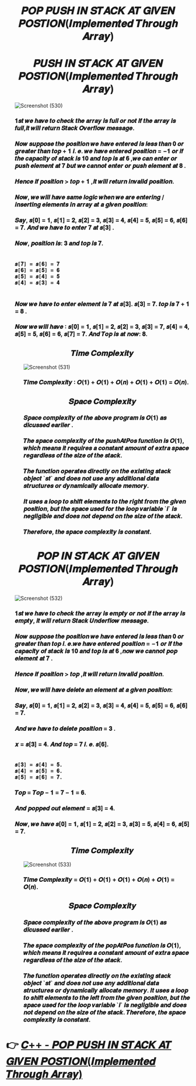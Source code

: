 <h1></h1>
<h1 align="Center">𝑷𝑶𝑷 𝑷𝑼𝑺𝑯 𝑰𝑵 𝑺𝑻𝑨𝑪𝑲 𝑨𝑻 𝑮𝑰𝑽𝑬𝑵 𝑷𝑶𝑺𝑻𝑰𝑶𝑵(𝑰𝒎𝒑𝒍𝒆𝒎𝒆𝒏𝒕𝒆𝒅 𝑻𝒉𝒓𝒐𝒖𝒈𝒉 𝑨𝒓𝒓𝒂𝒚)</h1>


<h1 align="Center">𝑷𝑼𝑺𝑯 𝑰𝑵 𝑺𝑻𝑨𝑪𝑲 𝑨𝑻 𝑮𝑰𝑽𝑬𝑵 𝑷𝑶𝑺𝑻𝑰𝑶𝑵(𝑰𝒎𝒑𝒍𝒆𝒎𝒆𝒏𝒕𝒆𝒅 𝑻𝒉𝒓𝒐𝒖𝒈𝒉 𝑨𝒓𝒓𝒂𝒚)</h1>
<ul>
  
 ![Screenshot (530)](https://github.com/AvinandanBose/POP_PUSH_IN_STACK_AT_GIVEN_POSTION/assets/38869235/187c5a73-c48c-4986-b51b-19fcbd6a2ee2)

  <h3>𝟏𝒔𝒕 𝒘𝒆 𝒉𝒂𝒗𝒆 𝒕𝒐 𝒄𝒉𝒆𝒄𝒌 𝒕𝒉𝒆 𝒂𝒓𝒓𝒂𝒚 𝒊𝒔 𝒇𝒖𝒍𝒍 𝒐𝒓 𝒏𝒐𝒕 𝒊𝒇 𝒕𝒉𝒆 𝒂𝒓𝒓𝒂𝒚 𝒊𝒔 𝒇𝒖𝒍𝒍,𝒊𝒕 𝒘𝒊𝒍𝒍 𝒓𝒆𝒕𝒖𝒓𝒏 𝑺𝒕𝒂𝒄𝒌 𝑶𝒗𝒆𝒓𝒇𝒍𝒐𝒘 𝒎𝒆𝒔𝒔𝒂𝒈𝒆.</h3>
  
 <h3> 𝑵𝒐𝒘 𝒔𝒖𝒑𝒑𝒐𝒔𝒆 𝒕𝒉𝒆 𝒑𝒐𝒔𝒊𝒕𝒊𝒐𝒏 𝒘𝒆 𝒉𝒂𝒗𝒆 𝒆𝒏𝒕𝒆𝒓𝒆𝒅 𝒊𝒔 𝒍𝒆𝒔𝒔 𝒕𝒉𝒂𝒏 𝟎 𝒐𝒓 𝒈𝒓𝒆𝒂𝒕𝒆𝒓 𝒕𝒉𝒂𝒏
𝒕𝒐𝒑 + 𝟏 𝒊. 𝒆. 𝒘𝒆 𝒉𝒂𝒗𝒆 𝒆𝒏𝒕𝒆𝒓𝒆𝒅 𝒑𝒐𝒔𝒊𝒕𝒊𝒐𝒏 = −𝟏 𝒐𝒓 𝒊𝒇 𝒕𝒉𝒆 𝒄𝒂𝒑𝒂𝒄𝒊𝒕𝒚 𝒐𝒇 𝒔𝒕𝒂𝒄𝒌 𝒊𝒔 𝟏𝟎
𝒂𝒏𝒅 𝒕𝒐𝒑 𝒊𝒔 𝒂𝒕 𝟔 ,𝒘𝒆 𝒄𝒂𝒏 𝒆𝒏𝒕𝒆𝒓 𝒐𝒓 𝒑𝒖𝒔𝒉 𝒆𝒍𝒆𝒎𝒆𝒏𝒕 𝒂𝒕 𝟕 𝒃𝒖𝒕 𝒘𝒆 𝒄𝒂𝒏𝒏𝒐𝒕
𝒆𝒏𝒕𝒆𝒓 𝒐𝒓 𝒑𝒖𝒔𝒉 𝒆𝒍𝒆𝒎𝒆𝒏𝒕 𝒂𝒕 𝟖 .</h3>
  
 <h3>𝑯𝒆𝒏𝒄𝒆 𝒊𝒇 𝒑𝒐𝒔𝒊𝒕𝒊𝒐𝒏 > 𝒕𝒐𝒑 + 𝟏 ,𝒊𝒕 𝒘𝒊𝒍𝒍 𝒓𝒆𝒕𝒖𝒓𝒏 𝒊𝒏𝒗𝒂𝒍𝒊𝒅 𝒑𝒐𝒔𝒊𝒕𝒊𝒐𝒏.</h3>
  
<h3>  𝑵𝒐𝒘, 𝒘𝒆 𝒘𝒊𝒍𝒍 𝒉𝒂𝒗𝒆 𝒔𝒂𝒎𝒆 𝒍𝒐𝒈𝒊𝒄 𝒘𝒉𝒆𝒏 𝒘𝒆 𝒂𝒓𝒆 𝒆𝒏𝒕𝒆𝒓𝒊𝒏𝒈 /𝒊𝒏𝒔𝒆𝒓𝒕𝒊𝒏𝒈
𝒆𝒍𝒆𝒎𝒆𝒏𝒕𝒔 𝒊𝒏 𝒂𝒓𝒓𝒂𝒚 𝒂𝒕 𝒂 𝒈𝒊𝒗𝒆𝒏 𝒑𝒐𝒔𝒊𝒕𝒊𝒐𝒏:</h3>
  
<h3>𝑺𝒂𝒚, 𝒔[𝟎] = 𝟏, 𝒔[𝟏] = 𝟐, 𝒔[𝟐] = 𝟑, 𝒔[𝟑] = 𝟒, 𝒔[𝟒] = 𝟓, 𝒔[𝟓] = 𝟔, 𝒔[𝟔] = 𝟕.
𝑨𝒏𝒅 𝒘𝒆 𝒉𝒂𝒗𝒆 𝒕𝒐 𝒆𝒏𝒕𝒆𝒓 𝟕 𝒂𝒕 𝒔[𝟑] .</h3>
  
<h3>𝑵𝒐𝒘, 𝒑𝒐𝒔𝒊𝒕𝒊𝒐𝒏 𝒊𝒔: 𝟑 𝒂𝒏𝒅 𝒕𝒐𝒑 𝒊𝒔 𝟕.</h3>

<h3>  
  
```Syntax
  
𝒔[𝟕] = 𝒔[𝟔] = 𝟕
𝒔[𝟔] = 𝒔[𝟓] = 𝟔
𝒔[𝟓] = 𝒔[𝟒] = 𝟓
𝒔[𝟒] = 𝒔[𝟑] = 𝟒
  
```
</h3> 

<h3>𝑵𝒐𝒘 𝒘𝒆 𝒉𝒂𝒗𝒆 𝒕𝒐 𝒆𝒏𝒕𝒆𝒓 𝒆𝒍𝒆𝒎𝒆𝒏𝒕 𝒊𝒔 𝟕 𝒂𝒕 𝒔[𝟑].
𝒔[𝟑] = 𝟕.
𝒕𝒐𝒑 𝒊𝒔 𝟕 + 𝟏 = 𝟖 .</h3> 
  
  
<h3>𝑵𝒐𝒘 𝒘𝒆 𝒘𝒊𝒍𝒍 𝒉𝒂𝒗𝒆 ∶ 𝒔[𝟎] = 𝟏, 𝒔[𝟏] = 𝟐, 𝒔[𝟐] = 𝟑, 𝒔[𝟑] = 𝟕,
𝒔[𝟒] = 𝟒, 𝒔[𝟓] = 𝟓, 𝒔[𝟔] = 𝟔, 𝒔[𝟕] = 𝟕.
𝑨𝒏𝒅 𝑻𝒐𝒑 𝒊𝒔 𝒂𝒕 𝒏𝒐𝒘: 𝟖.</h3> 
  
<h2></h2>
<h2 align="Center"> 𝑻𝒊𝒎𝒆 𝑪𝒐𝒎𝒑𝒍𝒆𝒙𝒊𝒕𝒚</h2>

<ul>
  
![Screenshot (531)](https://github.com/AvinandanBose/POP_PUSH_IN_STACK_AT_GIVEN_POSTION/assets/38869235/c07e1610-d29a-4679-9557-2744987e8298)

<h3>  𝑻𝒊𝒎𝒆 𝑪𝒐𝒎𝒑𝒍𝒆𝒙𝒊𝒕𝒚 ∶ 𝑶(𝟏) + 𝑶(𝟏) + 𝑶(𝒏) + 𝑶(𝟏) + 𝑶(𝟏)
= 𝑶(𝒏).</h3> 
  
</ul>

  
<h2></h2>
<h2 align="Center"> 𝑺𝒑𝒂𝒄𝒆 𝑪𝒐𝒎𝒑𝒍𝒆𝒙𝒊𝒕𝒚</h2>
  
  
<ul>
  
<h3>𝑺𝒑𝒂𝒄𝒆 𝒄𝒐𝒎𝒑𝒍𝒆𝒙𝒊𝒕𝒚 𝒐𝒇 𝒕𝒉𝒆 𝒂𝒃𝒐𝒗𝒆 𝒑𝒓𝒐𝒈𝒓𝒂𝒎 𝒊𝒔 𝑶(𝟏) 𝒂𝒔 𝒅𝒊𝒄𝒖𝒔𝒔𝒆𝒅
𝒆𝒂𝒓𝒍𝒊𝒆𝒓 .</h3> 
  
<h3>𝑻𝒉𝒆 𝒔𝒑𝒂𝒄𝒆 𝒄𝒐𝒎𝒑𝒍𝒆𝒙𝒊𝒕𝒚 𝒐𝒇 𝒕𝒉𝒆 𝒑𝒖𝒔𝒉𝑨𝒕𝑷𝒐𝒔 𝒇𝒖𝒏𝒄𝒕𝒊𝒐𝒏 𝒊𝒔 𝑶(𝟏),
𝒘𝒉𝒊𝒄𝒉 𝒎𝒆𝒂𝒏𝒔 𝒊𝒕 𝒓𝒆𝒒𝒖𝒊𝒓𝒆𝒔 𝒂 𝒄𝒐𝒏𝒔𝒕𝒂𝒏𝒕 𝒂𝒎𝒐𝒖𝒏𝒕 𝒐𝒇 𝒆𝒙𝒕𝒓𝒂
𝒔𝒑𝒂𝒄𝒆 𝒓𝒆𝒈𝒂𝒓𝒅𝒍𝒆𝒔𝒔 𝒐𝒇 𝒕𝒉𝒆 𝒔𝒊𝒛𝒆 𝒐𝒇 𝒕𝒉𝒆 𝒔𝒕𝒂𝒄𝒌.</h3> 
<h3>𝑻𝒉𝒆 𝒇𝒖𝒏𝒄𝒕𝒊𝒐𝒏 𝒐𝒑𝒆𝒓𝒂𝒕𝒆𝒔 𝒅𝒊𝒓𝒆𝒄𝒕𝒍𝒚 𝒐𝒏 𝒕𝒉𝒆 𝒆𝒙𝒊𝒔𝒕𝒊𝒏𝒈 𝒔𝒕𝒂𝒄𝒌 𝒐𝒃𝒋𝒆𝒄𝒕 `𝒔𝒕`
𝒂𝒏𝒅 𝒅𝒐𝒆𝒔 𝒏𝒐𝒕 𝒖𝒔𝒆 𝒂𝒏𝒚 𝒂𝒅𝒅𝒊𝒕𝒊𝒐𝒏𝒂𝒍 𝒅𝒂𝒕𝒂 𝒔𝒕𝒓𝒖𝒄𝒕𝒖𝒓𝒆𝒔 𝒐𝒓
𝒅𝒚𝒏𝒂𝒎𝒊𝒄𝒂𝒍𝒍𝒚 𝒂𝒍𝒍𝒐𝒄𝒂𝒕𝒆 𝒎𝒆𝒎𝒐𝒓𝒚.</h3> 
<h3>𝑰𝒕 𝒖𝒔𝒆𝒔 𝒂 𝒍𝒐𝒐𝒑 𝒕𝒐 𝒔𝒉𝒊𝒇𝒕 𝒆𝒍𝒆𝒎𝒆𝒏𝒕𝒔 𝒕𝒐 𝒕𝒉𝒆 𝒓𝒊𝒈𝒉𝒕 𝒇𝒓𝒐𝒎 𝒕𝒉𝒆
𝒈𝒊𝒗𝒆𝒏 𝒑𝒐𝒔𝒊𝒕𝒊𝒐𝒏, 𝒃𝒖𝒕 𝒕𝒉𝒆 𝒔𝒑𝒂𝒄𝒆 𝒖𝒔𝒆𝒅 𝒇𝒐𝒓 𝒕𝒉𝒆 𝒍𝒐𝒐𝒑
𝒗𝒂𝒓𝒊𝒂𝒃𝒍𝒆 `𝒊` 𝒊𝒔 𝒏𝒆𝒈𝒍𝒊𝒈𝒊𝒃𝒍𝒆 𝒂𝒏𝒅 𝒅𝒐𝒆𝒔 𝒏𝒐𝒕 𝒅𝒆𝒑𝒆𝒏𝒅
𝒐𝒏 𝒕𝒉𝒆 𝒔𝒊𝒛𝒆 𝒐𝒇 𝒕𝒉𝒆 𝒔𝒕𝒂𝒄𝒌.</h3> 
<h3>𝑻𝒉𝒆𝒓𝒆𝒇𝒐𝒓𝒆, 𝒕𝒉𝒆 𝒔𝒑𝒂𝒄𝒆 𝒄𝒐𝒎𝒑𝒍𝒆𝒙𝒊𝒕𝒚 𝒊𝒔 𝒄𝒐𝒏𝒔𝒕𝒂𝒏𝒕.  </h3> 
  
</ul>

  
</ul>

<h1></h1>
<h1 align="Center">𝑷𝑶𝑷 𝑰𝑵 𝑺𝑻𝑨𝑪𝑲 𝑨𝑻 𝑮𝑰𝑽𝑬𝑵 𝑷𝑶𝑺𝑻𝑰𝑶𝑵(𝑰𝒎𝒑𝒍𝒆𝒎𝒆𝒏𝒕𝒆𝒅 𝑻𝒉𝒓𝒐𝒖𝒈𝒉 𝑨𝒓𝒓𝒂𝒚)</h1>

<ul>
  
 ![Screenshot (532)](https://github.com/AvinandanBose/POP_PUSH_IN_STACK_AT_GIVEN_POSTION/assets/38869235/d489ccc7-e357-4cb8-8401-c65351efcca8)
  
 <h3>𝟏𝒔𝒕 𝒘𝒆 𝒉𝒂𝒗𝒆 𝒕𝒐 𝒄𝒉𝒆𝒄𝒌 𝒕𝒉𝒆 𝒂𝒓𝒓𝒂𝒚 𝒊𝒔 𝒆𝒎𝒑𝒕𝒚 𝒐𝒓 𝒏𝒐𝒕 𝒊𝒇 𝒕𝒉𝒆 𝒂𝒓𝒓𝒂𝒚 𝒊𝒔 𝒆𝒎𝒑𝒕𝒚,
𝒊𝒕 𝒘𝒊𝒍𝒍 𝒓𝒆𝒕𝒖𝒓𝒏 𝑺𝒕𝒂𝒄𝒌 𝑼𝒏𝒅𝒆𝒓𝒇𝒍𝒐𝒘 𝒎𝒆𝒔𝒔𝒂𝒈𝒆.</h3> 
  
  
<h3>𝑵𝒐𝒘 𝒔𝒖𝒑𝒑𝒐𝒔𝒆 𝒕𝒉𝒆 𝒑𝒐𝒔𝒊𝒕𝒊𝒐𝒏 𝒘𝒆 𝒉𝒂𝒗𝒆 𝒆𝒏𝒕𝒆𝒓𝒆𝒅 𝒊𝒔 𝒍𝒆𝒔𝒔 𝒕𝒉𝒂𝒏 𝟎 𝒐𝒓 𝒈𝒓𝒆𝒂𝒕𝒆𝒓 𝒕𝒉𝒂𝒏
𝒕𝒐𝒑 𝒊. 𝒆.𝒘𝒆 𝒉𝒂𝒗𝒆 𝒆𝒏𝒕𝒆𝒓𝒆𝒅 𝒑𝒐𝒔𝒊𝒕𝒊𝒐𝒏 = −𝟏 𝒐𝒓 𝒊𝒇 𝒕𝒉𝒆 𝒄𝒂𝒑𝒂𝒄𝒊𝒕𝒚 𝒐𝒇 𝒔𝒕𝒂𝒄𝒌 𝒊𝒔 𝟏𝟎
𝒂𝒏𝒅 𝒕𝒐𝒑 𝒊𝒔 𝒂𝒕 𝟔 ,𝒏𝒐𝒘 𝒘𝒆 𝒄𝒂𝒏𝒏𝒐𝒕 𝒑𝒐𝒑 𝒆𝒍𝒆𝒎𝒆𝒏𝒕 𝒂𝒕 𝟕 .</h3>
  
<h3>𝑯𝒆𝒏𝒄𝒆 𝒊𝒇 𝒑𝒐𝒔𝒊𝒕𝒊𝒐𝒏 > 𝒕𝒐𝒑 ,𝒊𝒕 𝒘𝒊𝒍𝒍 𝒓𝒆𝒕𝒖𝒓𝒏 𝒊𝒏𝒗𝒂𝒍𝒊𝒅 𝒑𝒐𝒔𝒊𝒕𝒊𝒐𝒏.</h3>
<h3>𝑵𝒐𝒘, 𝒘𝒆 𝒘𝒊𝒍𝒍 𝒉𝒂𝒗𝒆 𝒅𝒆𝒍𝒆𝒕𝒆 𝒂𝒏 𝒆𝒍𝒆𝒎𝒆𝒏𝒕 𝒂𝒕 𝒂 𝒈𝒊𝒗𝒆𝒏 𝒑𝒐𝒔𝒊𝒕𝒊𝒐𝒏:</h3>
<h3>𝑺𝒂𝒚, 𝒔[𝟎] = 𝟏, 𝒔[𝟏] = 𝟐, 𝒔[𝟐] = 𝟑, 𝒔[𝟑] = 𝟒, 𝒔[𝟒] = 𝟓, 𝒔[𝟓] = 𝟔, 𝒔[𝟔] = 𝟕.</h3>
<h3>𝑨𝒏𝒅 𝒘𝒆 𝒉𝒂𝒗𝒆 𝒕𝒐 𝒅𝒆𝒍𝒆𝒕𝒆 𝒑𝒐𝒔𝒊𝒕𝒊𝒐𝒏 = 𝟑 .</h3>
<h3>𝒙 = 𝒔[𝟑] = 𝟒. 𝑨𝒏𝒅 𝒕𝒐𝒑 = 𝟕 𝒊. 𝒆. 𝒔[𝟔].</h3>
  
<h3>
  
```Syntax
  
𝒔[𝟑] = 𝒔[𝟒] = 𝟓.
𝒔[𝟒] = 𝒔[𝟓] = 𝟔.
𝒔[𝟓] = 𝒔[𝟔] = 𝟕.

```
</h3>
  
<h3>𝑻𝒐𝒑 = 𝑻𝒐𝒑 − 𝟏 = 𝟕 − 𝟏 = 𝟔.</h3>
<h3>𝑨𝒏𝒅 𝒑𝒐𝒑𝒑𝒆𝒅 𝒐𝒖𝒕 𝒆𝒍𝒆𝒎𝒆𝒏𝒕 = 𝒔[𝟑] = 𝟒.</h3>
<h3>𝑵𝒐𝒘, 𝒘𝒆 𝒉𝒂𝒗𝒆 𝒔[𝟎] = 𝟏, 𝒔[𝟏] = 𝟐, 𝒔[𝟐] = 𝟑, 𝒔[𝟑] = 𝟓, 𝒔[𝟒] = 𝟔, 𝒔[𝟓] = 𝟕.</h3>
  
  
<h2></h2>
<h2 align="Center"> 𝑻𝒊𝒎𝒆 𝑪𝒐𝒎𝒑𝒍𝒆𝒙𝒊𝒕𝒚</h2>

<ul>
  
 ![Screenshot (533)](https://github.com/AvinandanBose/POP_PUSH_IN_STACK_AT_GIVEN_POSTION/assets/38869235/e5d4511b-7661-4b56-a9c5-832904f0fbd5)

 <h3> 𝑻𝒊𝒎𝒆 𝑪𝒐𝒎𝒑𝒍𝒆𝒙𝒊𝒕𝒚 = 𝑶(𝟏) + 𝑶(𝟏) + 𝑶(𝟏) + 𝑶(𝒏) + 𝑶(𝟏) = 𝑶(𝒏).</h3>
  
</ul>
  
 <h2></h2>
<h2 align="Center"> 𝑺𝒑𝒂𝒄𝒆 𝑪𝒐𝒎𝒑𝒍𝒆𝒙𝒊𝒕𝒚</h2>
  
<ul>

<h3> 𝑺𝒑𝒂𝒄𝒆 𝒄𝒐𝒎𝒑𝒍𝒆𝒙𝒊𝒕𝒚 𝒐𝒇 𝒕𝒉𝒆 𝒂𝒃𝒐𝒗𝒆 𝒑𝒓𝒐𝒈𝒓𝒂𝒎 𝒊𝒔 𝑶(𝟏) 𝒂𝒔 𝒅𝒊𝒄𝒖𝒔𝒔𝒆𝒅
𝒆𝒂𝒓𝒍𝒊𝒆𝒓 .</h3>
  
<h3>𝑻𝒉𝒆 𝒔𝒑𝒂𝒄𝒆 𝒄𝒐𝒎𝒑𝒍𝒆𝒙𝒊𝒕𝒚 𝒐𝒇 𝒕𝒉𝒆 𝒑𝒐𝒑𝑨𝒕𝑷𝒐𝒔 𝒇𝒖𝒏𝒄𝒕𝒊𝒐𝒏 𝒊𝒔 𝑶(𝟏),
𝒘𝒉𝒊𝒄𝒉 𝒎𝒆𝒂𝒏𝒔 𝒊𝒕 𝒓𝒆𝒒𝒖𝒊𝒓𝒆𝒔 𝒂 𝒄𝒐𝒏𝒔𝒕𝒂𝒏𝒕 𝒂𝒎𝒐𝒖𝒏𝒕 𝒐𝒇
𝒆𝒙𝒕𝒓𝒂 𝒔𝒑𝒂𝒄𝒆 𝒓𝒆𝒈𝒂𝒓𝒅𝒍𝒆𝒔𝒔 𝒐𝒇 𝒕𝒉𝒆 𝒔𝒊𝒛𝒆 𝒐𝒇 𝒕𝒉𝒆 𝒔𝒕𝒂𝒄𝒌.</h3>
  
<h3>𝑻𝒉𝒆 𝒇𝒖𝒏𝒄𝒕𝒊𝒐𝒏 𝒐𝒑𝒆𝒓𝒂𝒕𝒆𝒔 𝒅𝒊𝒓𝒆𝒄𝒕𝒍𝒚 𝒐𝒏 𝒕𝒉𝒆 𝒆𝒙𝒊𝒔𝒕𝒊𝒏𝒈 𝒔𝒕𝒂𝒄𝒌 𝒐𝒃𝒋𝒆𝒄𝒕 `𝒔𝒕`
𝒂𝒏𝒅 𝒅𝒐𝒆𝒔 𝒏𝒐𝒕 𝒖𝒔𝒆 𝒂𝒏𝒚 𝒂𝒅𝒅𝒊𝒕𝒊𝒐𝒏𝒂𝒍 𝒅𝒂𝒕𝒂 𝒔𝒕𝒓𝒖𝒄𝒕𝒖𝒓𝒆𝒔 𝒐𝒓
𝒅𝒚𝒏𝒂𝒎𝒊𝒄𝒂𝒍𝒍𝒚 𝒂𝒍𝒍𝒐𝒄𝒂𝒕𝒆 𝒎𝒆𝒎𝒐𝒓𝒚. 𝑰𝒕 𝒖𝒔𝒆𝒔 𝒂 𝒍𝒐𝒐𝒑 𝒕𝒐 𝒔𝒉𝒊𝒇𝒕 𝒆𝒍𝒆𝒎𝒆𝒏𝒕𝒔
𝒕𝒐 𝒕𝒉𝒆 𝒍𝒆𝒇𝒕 𝒇𝒓𝒐𝒎 𝒕𝒉𝒆 𝒈𝒊𝒗𝒆𝒏 𝒑𝒐𝒔𝒊𝒕𝒊𝒐𝒏, 𝒃𝒖𝒕 𝒕𝒉𝒆 𝒔𝒑𝒂𝒄𝒆 𝒖𝒔𝒆𝒅 𝒇𝒐𝒓
𝒕𝒉𝒆 𝒍𝒐𝒐𝒑 𝒗𝒂𝒓𝒊𝒂𝒃𝒍𝒆 `𝒊` 𝒊𝒔 𝒏𝒆𝒈𝒍𝒊𝒈𝒊𝒃𝒍𝒆 𝒂𝒏𝒅 𝒅𝒐𝒆𝒔 𝒏𝒐𝒕 𝒅𝒆𝒑𝒆𝒏𝒅 𝒐𝒏
𝒕𝒉𝒆 𝒔𝒊𝒛𝒆 𝒐𝒇 𝒕𝒉𝒆 𝒔𝒕𝒂𝒄𝒌. 𝑻𝒉𝒆𝒓𝒆𝒇𝒐𝒓𝒆, 𝒕𝒉𝒆 𝒔𝒑𝒂𝒄𝒆 𝒄𝒐𝒎𝒑𝒍𝒆𝒙𝒊𝒕𝒚 𝒊𝒔 𝒄𝒐𝒏𝒔𝒕𝒂𝒏𝒕.</h3>
  
</ul>
  
</ul>

<h2> </h2>
<h1> 👉 <a href="https://github.com/AvinandanBose/CPLUSPLUS_DataStructure"> 𝑪++ - 𝑷𝑶𝑷 𝑷𝑼𝑺𝑯 𝑰𝑵 𝑺𝑻𝑨𝑪𝑲 𝑨𝑻 𝑮𝑰𝑽𝑬𝑵 𝑷𝑶𝑺𝑻𝑰𝑶𝑵(𝑰𝒎𝒑𝒍𝒆𝒎𝒆𝒏𝒕𝒆𝒅 𝑻𝒉𝒓𝒐𝒖𝒈𝒉 𝑨𝒓𝒓𝒂𝒚) </a> </h1>
